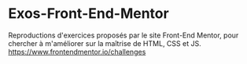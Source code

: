 # Exos-Front-End-Mentor
Reproductions d'exercices proposés par le site Front-End Mentor, pour chercher à m'améliorer sur la maîtrise de HTML, CSS et JS.
https://www.frontendmentor.io/challenges
